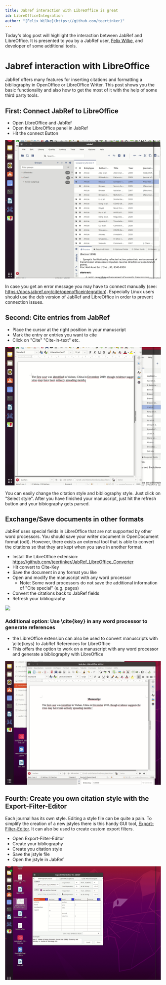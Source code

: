 ```yaml
---
title: Jabref interaction with LibreOffice is great
id: LibreOfficeIntegration
author: "[Felix Wilke](https://github.com/teertinker)"
---
```

Today's blog post will highlight the interaction between JabRef and LibreOffice. It is presented to you by a JabRef user, [Felix Wilke](https://github.com/teertinker), and developer of some additional tools.


# Jabref interaction with LibreOffice
JabRef offers many features for inserting citations and formatting a bibliography in OpenOffice or LibreOffice Writer. This post shows you the basic functionality and also how to get the most of it with the help of some third party tools.

## First: Connect JabRef to LibreOffice
- Open LibreOffice and JabRef
- Open the LibreOffice panel in JabRef
- Hit the connect Button

![](../img/ConnectToLibreOffice.gif)

In case you get an error message you may have to connect manually (see: https://docs.jabref.org/cite/openofficeintegration). Especially Linux users should use the deb version of JabRef and LibreOffice in order to prevent connection issues.

## Second: Cite entries from JabRef
- Place the cursor at the right position in your manuscript
- Mark the entry or entries you want to cite
- Click on "Cite" "Cite-in-text" etc.

![](../img/libreoffice_blog1.gif)

You can easily change the citation style and bibliography style. Just click on "Select style". After you have finished your manuscript, just hit the refresh button and your bibiography gets parsed.

## Exchange/Save documents in other formats

JabRef uses special fields in LibreOffice that are not supported by other word processors. You should save your writer document in OpenDocument format (odt). However, there exists an external tool that is able to convert the citations so that they are kept when you save in another format.
- Install the LibreOffice extension: https://github.com/teertinker/JabRef_LibreOffice_Converter
- Hit convert to Cite-Key
- Save the document in any format you like
- Open and modify the manuscript with any word processor
  - Note: Some word processors do not save the additional information of "Cite special" (e.g. pages) 
- Convert the citations back to JabRef fields
- Refresh your bibliography

![](../img/libreoffice_blog2.gif)

### Additional option: Use \cite{key} in any word processor to generate references
- the LibreOffice extension can also be used to convert manuscripts with \cite{keys} to JabRef References for LibreOffice
- This offers the option to work on a manuscript with any word processor and generate a bibliography with LibreOffice

![](../img/libreoffice_blog3.gif)


## Fourth: Create you own citation style with the Export-Filter-Editor
Each journal has its own style. Editing a style file can be quite a pain. To simplify the creation of a new jstyles there is this handy GUI tool, [Export-Filter-Editor](https://github.com/teertinker/Export-Filter-Editor). It can also be used to create custom export filters.
- Open Export-Filter-Editor
- Create your bibliography
- Create you citation style
- Save the jstyle file
- Open the jstyle in JabRef

![](../img/ExportFilterEditor.gif)
